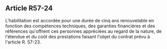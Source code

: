 Article R57-24
----
L'habilitation est accordée pour une durée de cinq ans renouvelable en fonction
des compétences techniques, des garanties financières et des références
qu'offrent ces personnes appréciées au regard de la nature, de l'étendue et du
coût des prestations faisant l'objet du contrat prévu à l'article R. 57-23.
